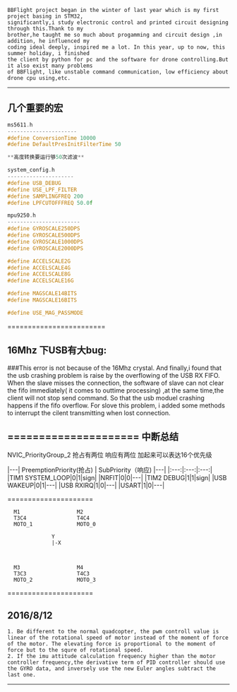     BBFlight project began in the winter of last year which is my first project basing in STM32, 
    significantly,i study electronic control and printed circuit designing through this.Thank to my 
    brother,he taught me so much about progamming and circuit design ,in addition, he influenced my 
    coding ideal deeply, inspired me a lot. In this year, up to now, this summer holiday, i finished 
    the client by python for pc and the software for drone controlling.But it also exist many problems 
    of BBFlight, like unstable command communication, low efficiency about drone cpu using,etc.

************************

几个重要的宏 
------------------------
```C
ms5611.h
----------------------
#define ConversionTime 10000
#define DefaultPresInitFilterTime 50

**高度转换要运行够50次滤波**

system_config.h
---------------------
#define USB_DEBUG
#define USE_LPF_FILTER
#define SAMPLINGFREQ 200
#define LPFCUTOFFFREQ 50.0f

mpu9250.h
-----------------------
#define GYROSCALE250DPS
#define GYROSCALE500DPS
#define GYROSCALE1000DPS
#define GYROSCALE2000DPS

#define ACCELSCALE2G
#define ACCELSCALE4G
#define ACCELSCALE8G
#define ACCELSCALE16G

#define MAGSCALE14BITS
#define MAGSCALE16BITS

#define USE_MAG_PASSMODE
```

========================

16Mhz 下USB有大bug:
-----------------------
###This error is not because of the 16Mhz crystal.
    And finally,i found that the usb crashing problem is raise by the overflowing of the USB RX FIFO.
    When the slave misses the connection, the software of slave can not clear the fifo immediately(
    it comes to outtime processing) ,at the same time,the client will not stop send command.
    So that the usb moduel crashing happens if the fifo overflow.
    For slove this problem, i added some methods to interrupt the cilent transmitting when lost connection.

=====================
中断总结
---------------------
NVIC_PriorityGroup_2
抢占有两位 响应有两位 加起来可以表达16个优先级

|---| PreemptionPriority(抢占) | SubPriority（响应) |---|
|:---:|:---:|:---:|
|TIM1 SYSTEM_LOOP|0|1|sign|
|NRFIT|0|0|---|
|TIM2 DEBUG|1|1|sign|
|USB  WAKEUP|0|1|---|
|USB  RXIRQ|1|0|---|
|USART|1|0|---|


=====================

      M1                  M2
      T3C4                T4C4
      MOTO_1              MOTO_0

                  Y
                  |-X



      M3                  M4
      T3C3                T4C3
      MOTO_2              MOTO_3

=====================

2016/8/12
---------------------
    1. Be different to the normal quadcopter, the pwm controll value is linear of the rotational speed of motor instead of the moment of force of the motor. The elevating force is proportional to the moment of force but to the squre of rotational speed.
    2. If the imu attitude calculation frequency higher than the motor controller frequency,the derivative term of PID controller should use the GYRO data, and inversely use the new Euler angles subtract the last one.

*********************


